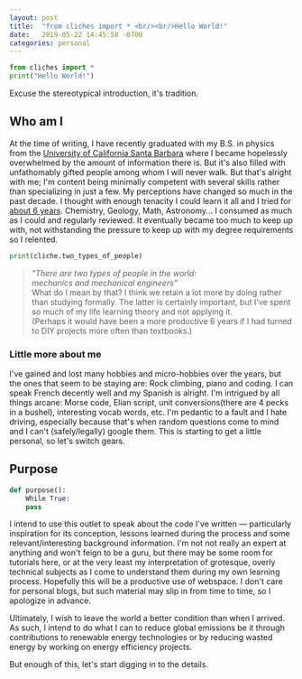 ```yaml
---
layout: post
title:  "from cliches import * <br/><br/>Hello World!"
date:   2019-05-22 14:45:58 -0700
categories: personal
---
```

```python
from cliches import *
print("Hello World!")
```

Excuse the stereotypical introduction, it's tradition.

## Who am I

At the time of writing, I have recently graduated with my B.S. in physics from the [University of California Santa Barbara][UCSB] where I became hopelessly overwhelmed by the amount of information there is. But it's also filled with unfathomably gifted people among whom I will never walk. But that's alright with me; I'm content being minimally competent with several skills rather than specializing in just a few. My perceptions have changed so much in the past decade. I thought with enough tenacity I could learn it all and I tried for [about 6 years][SuperMemo]. Chemistry, Geology, Math, Astronomy... I consumed as much as I could and regularly reviewed. It eventually became too much to keep up with, not withstanding the pressure to keep up with my degree requirements so I relented.

```python
print(cliche.two_types_of_people)
```
>*"There are two types of people in the world:*<br/>
> *mechanics and mechanical engineers"* <br/>
> What do I mean by that? I think we retain a lot more by doing rather than studying formally. The latter is certainly important, but I've spent so much of my life learning theory and not applying it. <br/>
> (Perhaps it would have been a more productive 6 years if I had turned to DIY projects more often than textbooks.)

### Little more about me
I've gained and lost many hobbies and micro-hobbies over the years, but the ones that seem to be staying are: Rock climbing, piano and coding. I can speak French decently well and my Spanish is alright. I'm intrigued by all things arcane: Morse code, Elian script, unit conversions(there are 4 pecks in a bushel), interesting vocab words, etc. I'm pedantic to a fault and I hate driving, especially because that's when random questions come to mind and I can't (safely/legally) google them. This is starting to get a little personal, so let's switch gears.

## Purpose
```python
def purpose():
	While True:
	pass
```

I intend to use this outlet to speak about the code I've written &mdash; particularly inspiration for its conception, lessons learned during the process and some relevant/interesting background information. I'm not not really an expert at anything and won't feign to be a guru, but there may be some room for tutorials here, or at the very least my interpretation of grotesque, overly technical subjects as I come to understand them during my own learning process. Hopefully this will be a productive use of webspace. I don't care for personal blogs, but such material may slip in from time to time, so I apologize in advance. 

Ultimately, I wish to leave the world a better condition than when I arrived. As such, I intend to do what I can to reduce global emissions be it through contributions to renewable energy technologies or by reducing wasted energy by working on energy efficiency projects.

But enough of this, let's start digging in to the details.


[UCSB]: https://ucsb.edu
[SuperMemo]: https://supermemo.com

